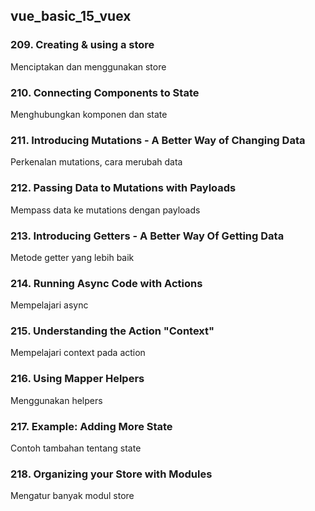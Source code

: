 ## vue_basic_15_vuex

### 209. Creating & using a store
Menciptakan dan menggunakan store

### 210. Connecting Components to State
Menghubungkan komponen dan state

### 211. Introducing Mutations - A Better Way of Changing Data
Perkenalan mutations, cara merubah data

### 212. Passing Data to Mutations with Payloads
Mempass data ke mutations dengan payloads

### 213. Introducing Getters - A Better Way Of Getting Data
Metode getter yang lebih baik

### 214. Running Async Code with Actions
Mempelajari async

### 215. Understanding the Action "Context"
Mempelajari context pada action

### 216. Using Mapper Helpers
Menggunakan helpers

### 217. Example: Adding More State
Contoh tambahan tentang state

### 218. Organizing your Store with Modules
Mengatur banyak modul store